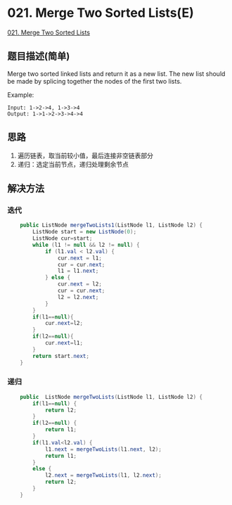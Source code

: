 # 021. Merge Two Sorted Lists(E)
[021. Merge Two Sorted Lists](https://leetcode-cn.com/problems/merge-two-sorted-lists/)

## 题目描述\(简单\)

Merge two sorted linked lists and return it as a new list. The new list should be made by splicing together the nodes of the first two lists.

Example:

```
Input: 1->2->4, 1->3->4
Output: 1->1->2->3->4->4
```

## 思路

1. 遍历链表，取当前较小值，最后连接非空链表部分
2. 递归：选定当前节点，递归处理剩余节点

## 解决方法

### 迭代

```java
    public ListNode mergeTwoLists1(ListNode l1, ListNode l2) {
        ListNode start = new ListNode(0);
        ListNode cur=start;
        while (l1 != null && l2 != null) {
            if (l1.val < l2.val) {
                cur.next = l1;
                cur = cur.next;
                l1 = l1.next;
            } else {
                cur.next = l2;
                cur = cur.next;
                l2 = l2.next;
            }
        }
        if(l1==null){
            cur.next=l2;
        }
        if(l2==null){
            cur.next=l1;
        } 
        return start.next;
    }
```

### 递归

```java
    public  ListNode mergeTwoLists(ListNode l1, ListNode l2) {
        if(l1==null) {
            return l2;
        }
        if(l2==null) {
            return l1;
        }
        if(l1.val<l2.val) {
            l1.next = mergeTwoLists(l1.next, l2);
            return l1;
        }
        else {
            l2.next = mergeTwoLists(l1, l2.next);
            return l2;
        }
    }
```



